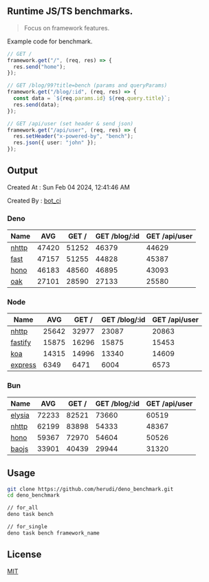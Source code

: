 ## Runtime JS/TS benchmarks.

> Focus on framework features.

Example code for benchmark.
```ts
// GET /
framework.get("/", (req, res) => {
  res.send("home");
});

// GET /blog/99?title=bench (params and queryParams)
framework.get("/blog/:id", (req, res) => {
  const data = `${req.params.id} ${req.query.title}`;
  res.send(data);
});

// GET /api/user (set header & send json)
framework.get("/api/user", (req, res) => {
  res.setHeader("x-powered-by", "bench");
  res.json({ user: "john" });
});
```

## Output
Created At : Sun Feb 04 2024, 12:41:46 AM

Created By : [bot_ci](https://github.com/herudi/deno_benchmarks/commits?author=github-actions%5Bbot%5D)


### Deno
|Name|AVG|GET /|GET /blog/:id|GET /api/user|
|----|----|----|----|----|
|[nhttp](https://github.com/nhttp/nhttp)|47420|51252|46379|44629|
|[fast](https://github.com/danteissaias/fast)|47157|51255|44828|45387|
|[hono](https://github.com/honojs/hono)|46183|48560|46895|43093|
|[oak](https://github.com/oakserver/oak)|27101|28590|27133|25580|
  


### Node
|Name|AVG|GET /|GET /blog/:id|GET /api/user|
|----|----|----|----|----|
|[nhttp](https://github.com/nhttp/nhttp)|25642|32977|23087|20863|
|[fastify](https://github.com/fastify/fastify)|15875|16296|15875|15453|
|[koa](https://github.com/koajs/koa)|14315|14996|13340|14609|
|[express](https://github.com/expressjs/express)|6349|6471|6004|6573|
  


### Bun
|Name|AVG|GET /|GET /blog/:id|GET /api/user|
|----|----|----|----|----|
|[elysia](https://github.com/elysiajs/elysia)|72233|82521|73660|60519|
|[nhttp](https://github.com/nhttp/nhttp)|62199|83898|54333|48367|
|[hono](https://github.com/honojs/hono)|59367|72970|54604|50526|
|[baojs](https://github.com/mattreid1/baojs)|33901|40439|29944|31320|
  



## Usage

```bash
git clone https://github.com/herudi/deno_benchmark.git
cd deno_benchmark

// for_all
deno task bench

// for_single
deno task bench framework_name
```

## License

[MIT](LICENSE)

